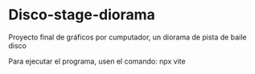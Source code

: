 # Disco-stage-diorama
 Proyecto final de gráficos por cumputador, un diorama de pista de baile disco

Para ejecutar el programa, usen el comando: npx vite

